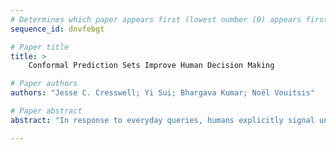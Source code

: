 ```yaml
--- 
# Determines which paper appears first (lowest number (0) appears first)
sequence_id: dnvfebgt

# Paper title 
title: >
	Conformal Prediction Sets Improve Human Decision Making

# Paper authors 
authors: "Jesse C. Cresswell; Yi Sui; Bhargava Kumar; Noël Vouitsis"

# Paper abstract 
abstract: "In response to everyday queries, humans explicitly signal uncertainty and offer alternative answers when they are unsure. Conformal prediction produces calibrated prediction sets that mimic this human behaviour since larger sets signal greater uncertainty while providing alternatives. In this work, we study the usefulness of conformal prediction sets as an aid for human decision making by conducting a pre-registered randomized controlled trial with conformal prediction sets provided to human subjects. With statistical significance, we find that when humans are given conformal prediction sets their accuracy on tasks improves compared to fixed-size prediction sets with the same coverage guarantee."

--- 
```

